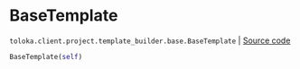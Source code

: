 # BaseTemplate
`toloka.client.project.template_builder.base.BaseTemplate` | [Source code](https://github.com/Toloka/toloka-kit/blob/v1.2.3/src/client/project/template_builder/base.py#L117)

```python
BaseTemplate(self)
```

